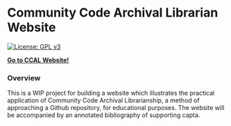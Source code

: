 # Community Code Archival Librarian Website 

[![License: GPL v3](https://img.shields.io/badge/License-GPLv3-blue.svg)](https://www.gnu.org/licenses/gpl-3.0)


**[Go to CCAL Website!](https://johnsc1.github.io/ccal-web/)**

### Overview 

This is a WIP project for building a website which illustrates the practical application of Community Code Archival Librarianship, a method of approaching a Github repository, for educational purposes. The website will be accompanied by an annotated bibliography of supporting capta. 
